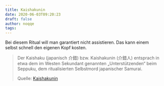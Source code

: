 ```yaml
---
title: Kaishakunin
date: 2020-06-03T09:20:23
draft: false
author: noqqe
tags:
---
```


Bei diesem Ritual will man garantiert nicht assistieren. Das kann einem
selbst schnell den eigenen Kopf kosten.

> Der Kaishaku (japanisch 介錯) bzw. Kaishakunin (介錯人) entsprach in etwa dem im
> Westen Sekundant genannten „Unterstützenden“ beim Seppuku, dem ritualisierten
> Selbstmord japanischer Samurai.
>
> Quelle: [Kaishakunin](https://de.m.wikipedia.org/wiki/Kaishakunin)
